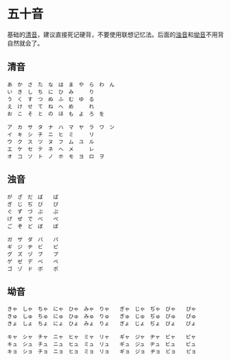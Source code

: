 # 五十音

基础的[清音](#清音)，建议直接死记硬背，不要使用联想记忆法。后面的[浊音](#浊音)和[坳音](#坳音)不用背自然就会了。

## 清音

```
あ　か　さ　た　な　は　ま　や　ら　わ　ん
い　き　し　ち　に　ひ　み　　　り
う　く　す　つ　ぬ　ふ　む　ゆ　る
え　け　せ　て　ね　へ　め　　　れ
お　こ　そ　と　の　ほ　も　よ　ろ　を

ア　カ　サ　タ　ナ　ハ　マ　ヤ　ラ　ワ　ン
イ　キ　シ　チ　ニ　ヒ　ミ　　　リ
ウ　ク　ス　ツ　ヌ　フ　ム　ユ　ル
エ　ケ　セ　テ　ネ　ヘ　メ　　　レ
オ　コ　ソ　ト　ノ　ホ　モ　ヨ　ロ　ヲ
```

## 浊音

```
が　ざ　だ　ば　　ぱ
ぎ　じ　ぢ　び　　ぴ
ぐ　ず　づ　ぶ　　ぷ
げ　ぜ　で　べ　　ぺ
ご　ぞ　ど　ぼ　　ぽ

ガ　ザ　ダ　バ　　パ
ギ　ジ　ヂ　ビ　　ピ
グ　ズ　ヅ　ブ　　プ
ゲ　ゼ　デ　ベ　　ペ
ゴ　ゾ　ド　ボ　　ポ
```

## 坳音

```
きゃ　しゃ　ちゃ　にゃ　ひゃ　みゃ　りゃ　　ぎゃ　じゃ　ぢゃ　びゃ　　ぴゃ
きゅ　しゅ　ちゅ　にゅ　ひゅ　みゅ　りゅ　　ぎゅ　じゅ　ぢゅ　びゅ　　ぴゅ
きょ　しょ　ちょ　にょ　ひょ　みょ　りょ　　ぎょ　じょ　ぢょ　びょ　　ぴょ

キャ　シャ　チャ　ニャ　ヒャ　ミャ　リャ　　ギャ　ジャ　ヂャ　ビャ　　ピャ
キュ　シュ　チュ　ニュ　ヒュ　ミュ　リュ　　ギュ　ジュ　ヂュ　ビュ　　ピュ
キョ　ショ　チョ　ニョ　ヒョ　ミョ　リョ　　ギョ　ジョ　ヂョ　ビョ　　ピョ
```
